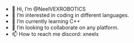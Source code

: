 - 👋 Hi, I’m @NeelVEXROBOTICS
- 👀 I’m interested in coding in different languages.
- 🌱 I’m currently learning C++
- 💞️ I’m looking to collaborate on any platform.
- 📫 How to reach me discord: xneelx

<!---
NeelVEXROBOTICS/NeelVEXROBOTICS is a ✨ special ✨ repository because its `README.md` (this file) appears on your GitHub profile.
You can click the Preview link to take a look at your changes.
--->
